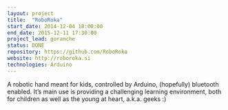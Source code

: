 ```yaml
---
layout: project
title:  "RoboRoka"
start_date: 2014-12-04 18:00:00
end_date: 2015-12-11 17:30:00
project_lead: goranche
status: DONE
repository: https://github.com/RoboRoka
website: http://roboroka.si
technologies: Arduino
---
```


A robotic hand meant for kids, controlled by Arduino, (hopefully) bluetooth enabled. It’s main use is providing a challenging learning environment, both for children as well as the young at heart, a.k.a. geeks :)